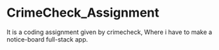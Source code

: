 # CrimeCheck_Assignment
It is a coding assignment given by crimecheck, Where i have to make a notice-board full-stack app.
